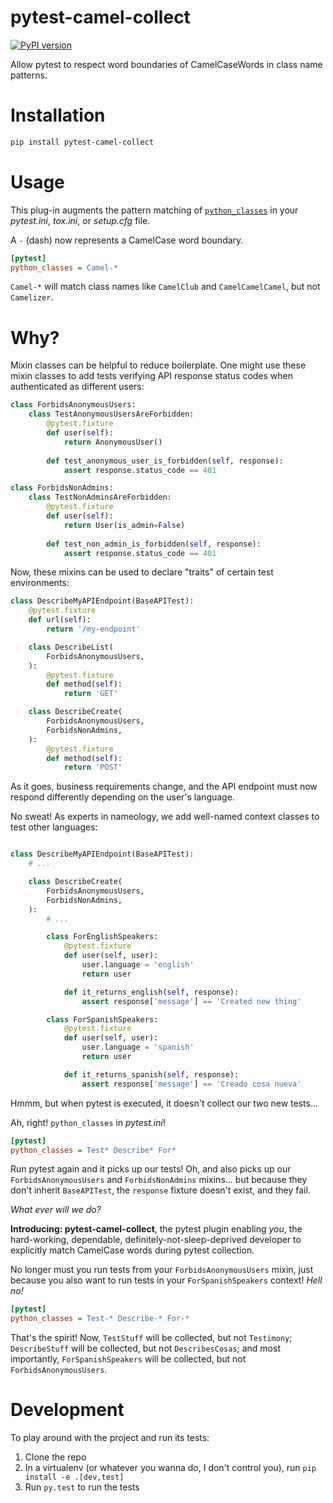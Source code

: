 # pytest-camel-collect
[![PyPI version](https://badge.fury.io/py/pytest-camel-collect.svg)](https://badge.fury.io/py/pytest-camel-collect)

Allow pytest to respect word boundaries of CamelCaseWords in class name patterns.


# Installation

```bash
pip install pytest-camel-collect
```


# Usage

This plug-in augments the pattern matching of [`python_classes`](https://docs.pytest.org/en/4.0.2/reference.html#confval-python_classes)
in your _pytest.ini_, _tox.ini_, or _setup.cfg_ file.

A `-` (dash) now represents a CamelCase word boundary.

```ini
[pytest]
python_classes = Camel-*
```

`Camel-*` will match class names like `CamelClub` and `CamelCamelCamel`, but not `Camelizer`.


# Why?

Mixin classes can be helpful to reduce boilerplate. One might use these mixin classes
to add tests verifying API response status codes when authenticated as different users:

```python
class ForbidsAnonymousUsers:
    class TestAnonymousUsersAreForbidden:
        @pytest.fixture
        def user(self):
            return AnonymousUser()
        
        def test_anonymous_user_is_forbidden(self, response):
            assert response.status_code == 401

class ForbidsNonAdmins:
    class TestNonAdminsAreForbidden:
        @pytest.fixture
        def user(self):
            return User(is_admin=False)
        
        def test_non_admin_is_forbidden(self, response):
            assert response.status_code == 401
```

Now, these mixins can be used to declare "traits" of certain test environments:

```python
class DescribeMyAPIEndpoint(BaseAPITest):
    @pytest.fixture
    def url(self):
        return '/my-endpoint'

    class DescribeList(
        ForbidsAnonymousUsers,
    ):
        @pytest.fixture
        def method(self):
            return 'GET'

    class DescribeCreate(
        ForbidsAnonymousUsers,
        ForbidsNonAdmins,
    ):
        @pytest.fixture
        def method(self):
            return 'POST'
```

As it goes, business requirements change, and the API endpoint must now respond differently
depending on the user's language.

No sweat! As experts in nameology, we add well-named context classes to test other languages:

```python

class DescribeMyAPIEndpoint(BaseAPITest):
    # ...

    class DescribeCreate(
        ForbidsAnonymousUsers,
        ForbidsNonAdmins,
    ):
        # ...

        class ForEnglishSpeakers:
            @pytest.fixture
            def user(self, user):
                user.language = 'english'
                return user

            def it_returns_english(self, response):
                assert response['message'] == 'Created new thing'

        class ForSpanishSpeakers:
            @pytest.fixture
            def user(self, user):
                user.language = 'spanish'
                return user

            def it_returns_spanish(self, response):
                assert response['message'] == 'Creado cosa nueva'
```

Hmmm, but when pytest is executed, it doesn't collect our two new tests...

Ah, right! `python_classes` in _pytest.ini_!

```ini
[pytest]
python_classes = Test* Describe* For*
```

Run pytest again and it picks up our tests! Oh, and also picks up 
our `ForbidsAnonymousUsers` and `ForbidsNonAdmins` mixins... but because
they don't inherit `BaseAPITest`, the `response` fixture doesn't exist,
and they fail.

_What ever will we do?_

**Introducing: pytest-camel-collect**, the pytest plugin enabling _you_,
the hard-working, dependable, definitely-not-sleep-deprived developer
to explicitly match CamelCase words during pytest collection.

No longer must you run tests from your `ForbidsAnonymousUsers` mixin,
just because you also want to run tests in your `ForSpanishSpeakers` context!
_Hell no!_

```ini
[pytest]
python_classes = Test-* Describe-* For-*
```

That's the spirit! Now, `TestStuff` will be collected, but not `Testimony`;
`DescribeStuff` will be collected, but not `DescribesCosas`; and most importantly,
`ForSpanishSpeakers` will be collected, but not `ForbidsAnonymousUsers`.


# Development

To play around with the project and run its tests:

 1. Clone the repo
 2. In a virtualenv (or whatever you wanna do, I don't control you), run `pip install -e .[dev,test]`
 3. Run `py.test` to run the tests

